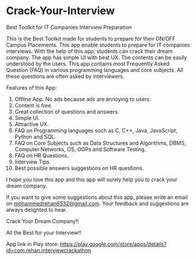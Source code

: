 # Crack-Your-Interview

Best Toolkit for IT Companies Interview Preparation

This is the Best Toolkit made for students to prepare for their ON/OFF Campus Placements. This app enable students to prepare for IT companies interviews. With the help of this app, students can crack their dream company. The app has simple UI with best UX. The contents can be easily understood by the users. This app contains most Frequently Asked Question (FAQ) in various programming languages and core subjects. All these questions are often asked by interviewers. 

Features of this App:
1. Offline App. No ads because ads are annoying to users.
2. Content is free.
3. Great collection of questions and answers.
4. Simple UI.
5. Attractive UX.
6. FAQ on Programming languages such as C, C++, Java, JavaScript, Python and SQL.
7. FAQ on Core Subjects such as Data Structures and Algorithms, DBMS, Computer Networks, OS, OOPs and Software Testing.
8. FAQ on HR Questions.
9. Interview Tips.
10. Best possible answers suggestions on HR questions.

I hope you love this app and this app will surely help you to crack your dream company. 

If you want to give some suggestions about this app, please write an email on mohammedrehan6532@gmail.com. Your feedback and suggestions are always delighted to hear.

Crack Your Dream Company!!

All the Best for your Interview!!

App link in Play store: https://play.google.com/store/apps/details?id=com.rehan.interviewcrackathon
